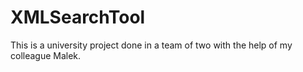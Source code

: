 # XMLSearchTool
This is a university project done in a team of two with the help of my colleague Malek.
